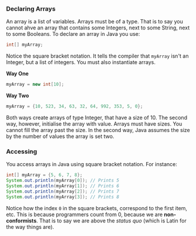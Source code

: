 ### Declaring Arrays
An array is a list of variables. Arrays must be of a type. That is to say you cannot ahve an array that contains some Integers, next to some String, next to some Booleans. To declare an array in Java you use:

```java
int[] myArray;
```

Notice the square bracket notation. It tells the compiler that `myArray` isn't an Integer, but a list of integers. You must also instantiate arrays.

**Way One** 
```java
myArray = new int[10];
```

**Way Two**
```java
myArray = {10, 523, 34, 63, 32, 64, 992, 353, 5, 0};
```

Both ways create arrays of type Integer, that have a size of 10. The second way, however, initialise the array with value. Arrays must have sizes. You cannot fill the array past the size. In the second way, Java assumes the size by the number of values the array is set two.

### Accessing
You access arrays in Java using square bracket notation. For instance:

```java
int[] myArray = {5, 6, 7, 8};
System.out.println(myArray[0]); // Prints 5
System.out.println(myArray[1]); // Prints 6
System.out.println(myArray[2]); // Prints 7
System.out.println(myArray[3]); // Prints 8
```

Notice how the index `0` in the square brackets, correspond to the first item, etc. This is because programmers count from 0, because we are **non-conformists**. That is to say we are above the *status quo* (which is Latin for the way things are).
